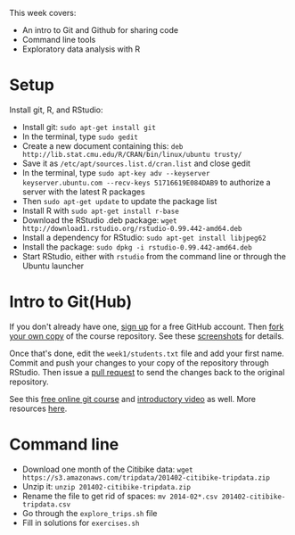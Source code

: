 This week covers:

  * An intro to Git and Github for sharing code
  * Command line tools
  * Exploratory data analysis with R

# Setup

Install git, R, and RStudio:

  * Install git: ``sudo apt-get install git``
  * In the terminal, type ``sudo gedit``
  * Create a new document containing this: ``deb http://lib.stat.cmu.edu/R/CRAN/bin/linux/ubuntu trusty/``
  * Save it as ``/etc/apt/sources.list.d/cran.list`` and close gedit
  * In the terminal, type ``sudo apt-key adv --keyserver keyserver.ubuntu.com --recv-keys 51716619E084DAB9`` to authorize a server with the latest R packages
  * Then ``sudo apt-get update`` to update the package list
  * Install R with  ``sudo apt-get install r-base``
  * Download the RStudio .deb package: ``wget http://download1.rstudio.org/rstudio-0.99.442-amd64.deb``
  * Install a dependency for RStudio: ``sudo apt-get install libjpeg62``
  * Install the package: ``sudo dpkg -i rstudio-0.99.442-amd64.deb``
  * Start RStudio, either with ``rstudio`` from the command line or through the Ubuntu launcher

# Intro to Git(Hub)

If you don't already have one, [sign up](https://github.com/join) for a free GitHub account. Then [fork your own copy](https://guides.github.com/activities/forking/) of the course repository. See these [screenshots](http://www.princeton.edu/~mjs3/soc504_s2015/submitting_homework.shtml) for details.

Once that's done, edit the ``week1/students.txt`` file and add your first name. Commit and push your changes to your copy of the repository through RStudio. Then issue a [pull request](https://guides.github.com/activities/forking/#making-a-pull-request) to send the changes back to the original repository.

See this [free online git course](https://try.github.io) and [introductory video](https://www.youtube.com/watch?v=U8GBXvdmHT4) as well.
More resources [here](https://help.github.com/articles/good-resources-for-learning-git-and-github/).

# Command line

  * Download one month of the Citibike data: ``wget https://s3.amazonaws.com/tripdata/201402-citibike-tripdata.zip``
  * Unzip it: ``unzip 201402-citibike-tripdata.zip``
  * Rename the file to get rid of spaces: ``mv 2014-02*.csv 201402-citibike-tripdata.csv``
  * Go through the ``explore_trips.sh`` file
  * Fill in solutions for ``exercises.sh``
